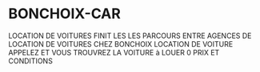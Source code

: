 # BONCHOIX-CAR
LOCATION DE VOITURES 
FINIT LES  LES PARCOURS ENTRE  AGENCES DE LOCATION DE VOITURES CHEZ BONCHOIX LOCATION DE VOITURE  APPELEZ ET VOUS TROUVREZ LA VOITURE à LOUER 0 PRIX ET CONDITIONS  
